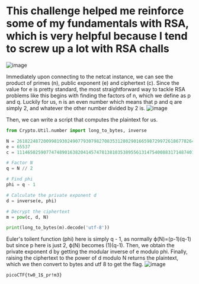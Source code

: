 # This challenge helped me reinforce some of my fundamentals with RSA, which is very helpful because I tend to screw up a lot with RSA challs
![image](https://github.com/user-attachments/assets/cad00a0c-392c-4630-af04-3853a3db5292)

Immediately upon connecting to the netcat instance, we can see the product of primes (n), public exponent (e) and ciphertext (c). Since the value for e is pretty standard, the most straightforward way to tackle RSA problems like this begins with finding the factors of n, which we define as p and q. Luckily for us, n is an even number which means that p and q are simply 2, and whatever the other number divided by 2 is. 
![image](https://github.com/user-attachments/assets/5101f779-a524-4b1d-8e2d-44117f8fd7c3)

Then, we can write a script that computes the plaintext for us.
```python
from Crypto.Util.number import long_to_bytes, inverse

N = 26182248720099819302490779307982708353128029016659872997261867782641731113593583949785049822743757267241470388041235766976005207359852316216888758091847726
e = 65537
c = 11146502590774748901638204145747813810353895561314754008831714874019207255942870875326160084132231742786246254529080554454484214921337929514473478303362855

# Factor N
q = N // 2

# Find phi
phi = q - 1

# Calculate the private exponent d
d = inverse(e, phi)

# Decrypt the ciphertext
m = pow(c, d, N)

print(long_to_bytes(m).decode('utf-8'))
```
Euler's toilent function (phi) here is simply q - 1, as normally ϕ(N)=(p-1)(q-1) but since p here is just 2, ϕ(N) becomes (1)(q-1). Then, we obtain the private exponent d by getting the modular inverse of e modulo phi. Finally, raising the ciphertext to the power of d modulo N returns the plaintext, which we then convert to bytes and utf 8 to get the flag.
![image](https://github.com/user-attachments/assets/0c3f7321-8457-40a9-a4ec-b086ced10478)

```picoCTF{tw0_1$_pr!m3}```
